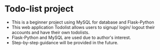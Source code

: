 # Todo-list project

- This is a beginner project using MySQL for database and Flask-Python 
- This web application Todolist allows users to signup/ login/ logout their accounts and have their own todolists.
- Flask-Python and MySQL are used due to author's interest.
- Step-by-step guidance will be provided in the future.




  


